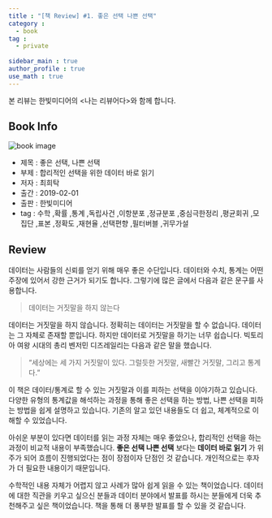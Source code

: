 ```yaml
---
title : "[책 Review] #1. 좋은 선택 나쁜 선택"
category :
  - book
tag :
  - private
  
sidebar_main : true
author_profile : true
use_math : true
---
```


본 리뷰는 한빛미디어의 \<나는 리뷰어다\>와 함께 합니다.

## Book Info

![book image](http://www.hanbit.co.kr/data/books/B9554886483_l.jpg)

- 제목 : 좋은 선택, 나쁜 선택
- 부제 : 합리적인 선택을 위한 데이터 바로 읽기
- 저자 : 최희탁
- 출간 : 2019-02-01
- 출판 : 한빛미디어
- tag : 수학 ,확률 ,통계 ,독립사건 ,이항분포 ,정규분포 ,중심극한정리 ,평균회귀 ,모집단 ,표본 ,정확도 ,재현율 ,선택편향 ,필터버블 ,귀무가설

## Review

데이터는 사람들의 신뢰를 얻기 위해 매우 좋은 수단입니다. 데이터와 수치, 통계는 어떤 주장에 있어서 강한 근거가 되기도 합니다. 그렇기에 많은 글에서 다음과 같은 문구를 사용합니다.

> 데이터는 거짓말을 하지 않는다

데이터는 거짓말을 하지 않습니다. 정확히는 데이터는 거짓말을 할 수 없습니다. 데이터는 그 자체로 존재할 뿐입니다.
하지만 데이터로 거짓말을 하기는 너무 쉽습니다. 빅토리아 여왕 시대의 총리 벤저민 디즈레일리는 다음과 같은 말을 했습니다.

> “세상에는 세 가지 거짓말이 있다. 그럴듯한 거짓말, 새빨간 거짓말, 그리고 통계다.”

이 책은 데이터/통계로 할 수 있는 거짓말과 이를 피하는 선택을 이야기하고 있습니다.
다양한 유형의 통계값을 해석하는 과정을 통해 좋은 선택을 하는 방법, 나쁜 선택을 피하는 방법을 쉽게 설명하고 있습니다. 기존의 알고 있던 내용들도 더 쉽고, 체계적으로 이해할 수 있었습니다.

아쉬운 부분이 있다면 데이터를 읽는 과정 자체는 매우 좋았으나, 합리적인 선택을 하는 과정이 비교적 내용이 부족했습니다. **좋은 선택 나쁜 선택** 보다는 **데이터 바로 읽기** 가 위주가 되어 흐름이 진행되었다는 점이 장점이자 단점인 것 같습니다. 개인적으로는 후자가 더 필요한 내용이기 때문입니다.

수학적인 내용 자체가 어렵지 않고 사례가 많아 쉽게 읽을 수 있는 책이었습니다.
데이터에 대한 직관을 키우고 싶으신 분들과 데이터 분야에서 발표를 하시는 분들에게 더욱 추천해주고 싶은 책이었습니다.
책을 통해 더 풍부한 발표를 할 수 있을 것 같습니다.
